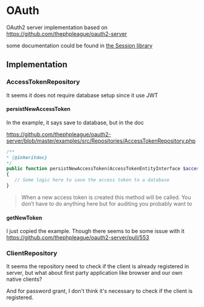 # OAuth

OAuth2 server implementation based on https://github.com/thephpleague/oauth2-server

some documentation could be found in [the Session library](../Session/README.md)

## Implementation

### AccessTokenRepository

It seems it does not require database setup since it use JWT

#### persistNewAccessToken

In the example, it says save to database, but in the doc

https://github.com/thephpleague/oauth2-server/blob/master/examples/src/Repositories/AccessTokenRepository.php

````php
/**
* {@inheritdoc}
*/
public function persistNewAccessToken(AccessTokenEntityInterface $accessTokenEntity)
{
   // Some logic here to save the access token to a database
}
````

> When a new access token is created this method will be called.
> You don’t have to do anything here but for auditing you probably want to


#### getNewToken

I just copied the example.
Though there seems to be some issue with it https://github.com/thephpleague/oauth2-server/pull/553

### ClientRepository

It seems the repository need to check if the client is already registered in server, but
what about first party application like browser and our own native clients?

And for password grant, I don't think it's necessary to check if the client is registered.


